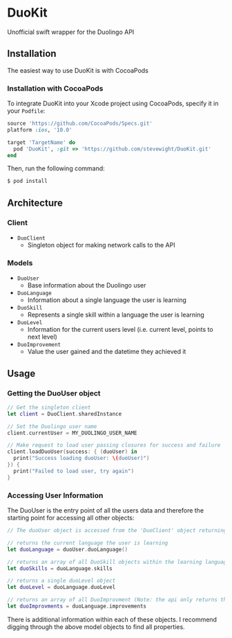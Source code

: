 # DuoKit
Unofficial swift wrapper for the Duolingo API

## Installation
The easiest way to use DuoKit is with CocoaPods
### Installation with CocoaPods
To integrate DuoKit into your Xcode project using CocoaPods, specify it in your `Podfile`:

```ruby
source 'https://github.com/CocoaPods/Specs.git'
platform :ios, '10.0'

target 'TargetName' do
  pod 'DuoKit', :git => 'https://github.com/stevewight/DuoKit.git'
end
```

Then, run the following command:

```bash
$ pod install
```

## Architecture

### Client

- `DuoClient`
  - Singleton object for making network calls to the API

### Models

* `DuoUser`
  - Base information about the Duolingo user
* `DuoLanguage`
  - Information about a single language the user is learning
* `DuoSkill`
  - Represents a single skill within a language the user is learning
* `DuoLevel`
  - Information for the current users level (i.e. current level, points to next level)
* `DuoImprovement`
  - Value the user gained and the datetime they achieved it
  
## Usage

### Getting the DuoUser object
```swift
// Get the singleton client
let client = DuoClient.sharedInstance

// Set the Duolingo user name
client.currentUser = MY_DUOLINGO_USER_NAME

// Make request to load user passing closures for success and failure
client.loadDuoUser(success: { (duoUser) in
  print("Success loading duoUser: \(duoUser)")
}) {
  print("Failed to load user, try again")
}
```

### Accessing User Information
The DuoUser is the entry point of all the users data and therefore the starting point for accessing all other objects:
```swift
// The duoUser object is accessed from the 'DuoClient' object returning 'success' (see above)

// returns the current language the user is learning
let duoLanguage = duoUser.duoLanguage()

// returns an array of all DuoSkill objects within the learning language
let duoSkills = duoLanguage.skills

// returns a single duoLevel object
let duoLevel = duoLanguage.duoLevel

// returns an array of all DuoImprovment (Note: the api only returns the last 7 days of improvments)
let duoImprovments = duoLanguage.improvements

```

There is additional information within each of these objects.  I recommend digging through the above model objects to find all properties.

